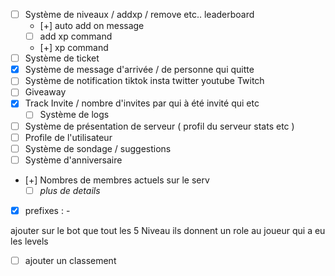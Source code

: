 - [ ] Système de niveaux / addxp / remove etc.. leaderboard
  - [+] auto add on message
  - [ ] add xp command
  - [+] xp command
- [ ] Système de ticket
- [x] Système de message d'arrivée / de personne qui quitte
- [ ] Système de notification tiktok insta twitter youtube Twitch
- [ ] Giveaway
- [x] Track Invite / nombre d'invites par qui à été invité qui etc
  - [ ] Système de logs
- [ ] Système de présentation de serveur ( profil du serveur stats etc )
- [ ] Profile de l'utilisateur
- [ ] Système de sondage / suggestions
- [ ] Système d'anniversaire
- [+] Nombres de membres actuels sur le serv
  - [ ] _plus de details_
- [x] prefixes : -

ajouter sur le bot que tout les 5 Niveau ils donnent un role au joueur qui a eu les levels

- [ ] ajouter un classement

